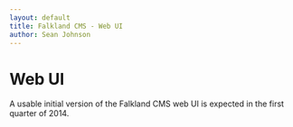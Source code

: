 ```yaml
---
layout: default
title: Falkland CMS - Web UI
author: Sean Johnson
---
```


# Web UI

A usable initial version of the Falkland CMS web UI is expected in the first quarter of 2014.
